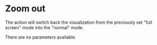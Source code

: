 # Zoom out

The action will switch back the visualization from the previously set "full screen" mode into the "normal" mode.

There are no parameters available.
